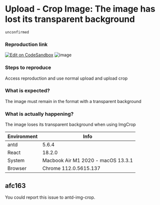 # Upload - Crop Image: The image has lost its transparent background

`unconfirmed`

### Reproduction link

[![Edit on CodeSandbox](https://codesandbox.io/static/img/play-codesandbox.svg)](https://codesandbox.io/s/crop-image-before-uploading-antd-5-6-4-forked-cwlfwt)
![image](https://github.com/ant-design/ant-design/assets/105255382/fbce853b-39f2-4293-9491-5293447e8ec7)

### Steps to reproduce

Access reproduction and use normal upload and upload crop

### What is expected?

The image must remain in the format with a transparent background

### What is actually happening?

The image loses its transparent background when using ImgCrop

| Environment | Info                               |
| ----------- | ---------------------------------- |
| antd        | 5.6.4                              |
| React       | 18.2.0                             |
| System      | Macbook Air M1 2020 - macOS 13.3.1 |
| Browser     | Chrome 112.0.5615.137              |

<!-- generated by ant-design-issue-helper. DO NOT REMOVE -->

## afc163

You could report this issue to antd-img-crop.
